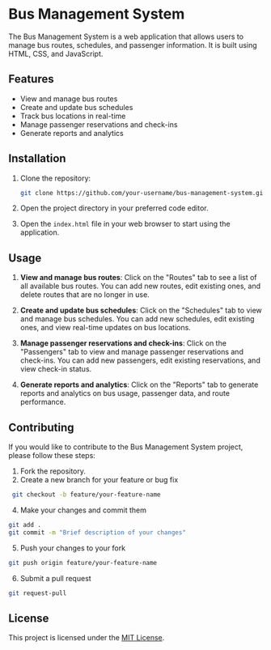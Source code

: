 # Bus Management System

The Bus Management System is a web application that allows users to manage bus routes, schedules, and passenger information. It is built using HTML, CSS, and JavaScript.

## Features

- View and manage bus routes
- Create and update bus schedules
- Track bus locations in real-time
- Manage passenger reservations and check-ins
- Generate reports and analytics

## Installation

1. Clone the repository:

    ```bash
    git clone https://github.com/your-username/bus-management-system.git
    ```

2. Open the project directory in your preferred code editor.

3. Open the `index.html` file in your web browser to start using the application.

## Usage

1. **View and manage bus routes**: Click on the "Routes" tab to see a list of all available bus routes. You can add new routes, edit existing ones, and delete routes that are no longer in use.

2. **Create and update bus schedules**: Click on the "Schedules" tab to view and manage bus schedules. You can add new schedules, edit existing ones, and view real-time updates on bus locations.

3. **Manage passenger reservations and check-ins**: Click on the "Passengers" tab to view and manage passenger reservations and check-ins. You can add new passengers, edit existing reservations, and view check-in status.

4. **Generate reports and analytics**: Click on the "Reports" tab to generate reports and analytics on bus usage, passenger data, and route performance.

## Contributing

If you would like to contribute to the Bus Management System project, please follow these steps:

1. Fork the repository.
2. Create a new branch for your feature or bug fix
 ```bash
  git checkout -b feature/your-feature-name
   ```
4. Make your changes and commit them
  ```bash
  git add .
  git commit -m "Brief description of your changes"
  ```
5. Push your changes to your fork
  ```bash
  git push origin feature/your-feature-name
  ```
6. Submit a pull request
 ```bash
 git request-pull
 ```

## License

This project is licensed under the [MIT License](LICENSE).

